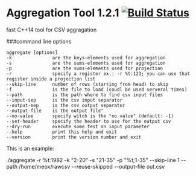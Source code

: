 # Aggregation Tool 1.2.1   [![Build Status](https://travis-ci.org/meox/aggregate.svg?branch=master)](https://travis-ci.org/meox/aggregate)
fast C++14 tool for CSV aggragation

###command line options
```
aggregate [options]
-k               are the keys-elements used for aggregation
-s               are the sums-elements used for aggregation
-p               are the sums-elements used for projection
-r               specify a register ex.: -r %t:123; you can use that register inside a projection list
--skip-line      number of rows (starting from head) to skip
-f               is the file to load (coudl be used serveral times)
--path           is the path where to find csv input files
--input-sep      is the csv input separator
--output-sep     is the csv output separator
--output-file    is the output file"
--no-value       specify witch is the "no value" (default: -1)
--set-header     specify the header to use for the output csv
--dry-run        execute some test on input parameter
--help           print this help and exit
--version        print the version number and exit
```

This is an example:

./aggregate -r %t:1982 -k "2-20" -s "21-35" -p "%t;1-35" --skip-line 1 --path /home/meox/rawcsv --reuse-skipped --output-file out.csv

